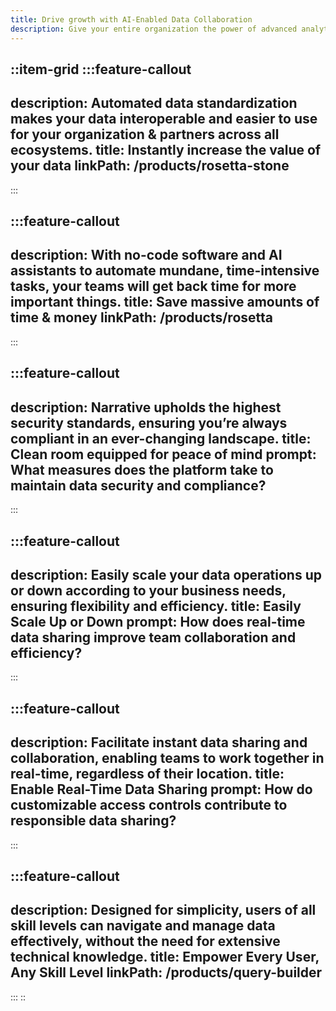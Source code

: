 ```yaml
---
title: Drive growth with AI-Enabled Data Collaboration
description: Give your entire organization the power of advanced analytics, effortless management, and unparalleled efficiency with the world's most advanced data collaboration platform.
---
```


::item-grid
  :::feature-callout
  ---
  description: Automated data standardization makes your data interoperable and easier to use for your organization & partners across all ecosystems.
  title: Instantly increase the value of your data
  linkPath: /products/rosetta-stone
  ---
  :::

  :::feature-callout
  ---
  description: With no-code software and AI assistants to automate mundane, time-intensive tasks, your teams will get back time for more important things.
  title: Save massive amounts of time & money
  linkPath: /products/rosetta
  ---
  :::

  :::feature-callout
  ---
  description: Narrative upholds the highest security standards, ensuring you’re always compliant in an ever-changing landscape.
  title: Clean room equipped for peace of mind
  prompt: What measures does the platform take to maintain data security and compliance?
  ---
  :::

  :::feature-callout
  ---
  description: Easily scale your data operations up or down according to your business needs, ensuring flexibility and efficiency.
  title: Easily Scale Up or Down
  prompt: How does real-time data sharing improve team collaboration and efficiency?
  ---
  :::

  :::feature-callout
  ---
  description: Facilitate instant data sharing and collaboration, enabling teams to work together in real-time, regardless of their location.
  title: Enable Real-Time Data Sharing
  prompt: How do customizable access controls contribute to responsible data sharing?
  ---
  :::

  :::feature-callout
  ---
  description: Designed for simplicity, users of all skill levels can navigate and manage data effectively, without the need for extensive technical knowledge.
  title: Empower Every User, Any Skill Level
  linkPath: /products/query-builder
  ---
  :::
::
